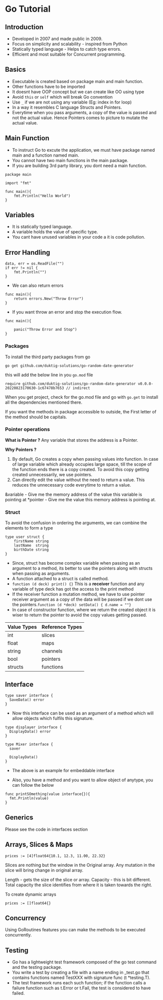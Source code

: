 # Go Tutorial 

## Introduction
- Developed in 2007 and made public in 2009.
- Focus on simplicity and scalability - inspired from Python
- Statically typed language - Helps to catch type errors.
- Efficient and most suitable for Concurrent programming.

## Basics

- Executable is created based on package main and main function.
- Other functions have to be imported
- It doesnt have OOP concept but we can create like OO using type
- Avoid `this` or `self` which will break Go convention
- Use `_` if we are not using any variable (Eg: index in for loop)
- In a way it resembles C language Structs and Pointers.
- Everytime when you pass arguments, a copy of the value is passed and not the
  actual value. Hence Pointers comes to picture to mutate the actual value.

## Main Function

- To instruct Go to excute the application, we must have package named main and a function named main.
- You cannot have two main functions in the main package.
- If you are building 3rd party library, you dont need a main function.
```
package main

import "fmt"

func main(){
    fmt.Println("Hello World")
}

```

## Variables
- It is statically typed language.
- A variable holds the value of specific type.
- You cant have unused variables in your code a it is code pollution.


## Error Handling
```
data, err = os.ReadFile("")
if err != nil {
    fmt.Println("")
}

```

- We can also return errors
```
func main(){
    return errors.New("Throw Error")
}
```

- If you want throw an error and stop the execution flow.

```
func main(){

    panic("Throw Error and Stop")
}
```

### Packages

To install the third party packages from go 

``` go get github.com/duktig-solutions/go-random-date-generator ```

this will add the below line in you `go.mod` file 

```
require github.com/duktig-solutions/go-random-date-generator v0.0.0-20220823170630-1c67478b7653 // indirect
```

When you get project, check for the go.mod file and go with `go.get` to install 
all the dependencies mentioned there.

If you want the methods in package accessible to outside, the First letter of the method should be capitals.


### Pointer operations

**What is Pointer ?**
Any variable that stores the address is a Pointer.

**Why Pointers ?**
1. By default, Go creates a copy when passing values into function. In case of large variable which already occupies large space, till the scope of the function ends there is a copy created. To avoid this copy getting created unnecessarily, we use pointers.
2. Can directly edit the value without the need to return a value. This reduces the unnecessary code everytime to return a value.

&variable - Give me the memory address of the value this variable is pointing at
*pointer - Give me the value this memory address is pointing at.

### Struct
To avoid the confusion in ordering the arguments, we can combine the elements to form a type

```
type user struct {
	firstName string
	lastName  string
	birthDate string
}

```
- Since, struct has become complex variable when passing as an argument to a method, its
  better to use the pointers along with structs when passing as arguments.
- A function attached to a struct is called method.
- `function (d deck) print() {}` This is a **receiver** function and any variable of type deck has got the access to the print method
- If the receiver function a mutation method, we have to use pointer receiver argument as a copy of the data will be passed if we dont use the pointers.`function (d *deck) setData() { d.name = ""}`
- In case of constructor function, where we return the created object it is wiser to return the pointer to avoid the copy values getting passed.


| Value Types  | Reference Types  |
|--------------|------------------|
|   int        |      slices      |
|   float      |     maps         |
|   string     |   channels       |
|   bool       |     pointers     |
|   structs    |  functions       |


## Interface

```
type saver interface {
  SaveData() error
}
```
- Now this interface can be used as an argument of a method which will allow
objects which fulfils this signature.

```
type displayer interface {
  DisplayData() error
}

type Mixer interface {
  saver

  DisplayData()
}
``` 
-  The above is an example for  embeddable interface
  
- Also, you have a method and you want to allow object of anytype, you can follow the below
```
func printSOmething(value interface{}){
  fmt.Println(value)
}
```
## Generics
 Please see the code in interfaces section


## Arrays, Slices & Maps
```
prices := [4]float64{10.1, 12.3, 11.00, 22.32}
```
Slices are nothing but the window in the Original array. Any mutation in the slice will bring change in original array.

Length - gets the size of the slice or array.
Capacity - this is bit different. Total capacity the slice identifies from where it is taken towards the right.

To create dynamic arrays
```
prices := []float64{}

```


## Concurrency

Using GoRoutines features you can make the methods to be executed concurrently.

## Testing

- Go has a lightweight test framework composed of the go test command and the testing package.
- You write a test by creating a file with a name ending in _test.go that contains functions named TestXXX with signature func (t *testing.T). 
- The test framework runs each such function; if the function calls a failure function such as t.Error or t.Fail, the test is considered to have failed.

